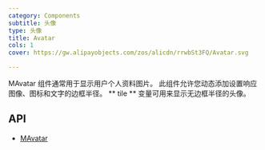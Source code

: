 ```yaml
---
category: Components
subtitle: 头像
type: 头像
title: Avatar
cols: 1
cover: https://gw.alipayobjects.com/zos/alicdn/rrwbSt3FQ/Avatar.svg

---
```


MAvatar 组件通常用于显示用户个人资料图片。 此组件允许您动态添加设置响应图像、图标和文字的边框半径。 ** tile ** 变量可用来显示无边框半径的头像。

## API

- [MAvatar](/docs/api/MAvatar)

